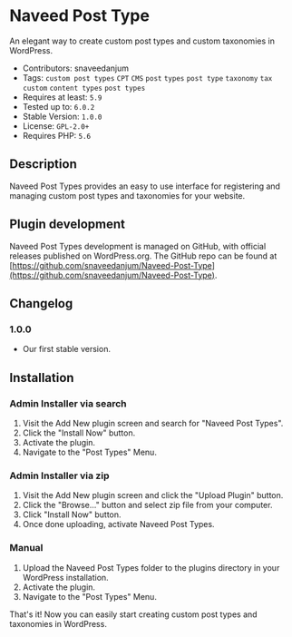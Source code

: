 # Naveed Post Type
An elegant way to create custom post types and custom taxonomies in WordPress.

* Contributors: snaveedanjum
* Tags: `custom post types` `CPT` `CMS` `post` `types` `post type` `taxonomy` `tax` `custom` `content types` `post types`
* Requires at least: `5.9`
* Tested up to: `6.0.2`
* Stable Version: `1.0.0`
* License: `GPL-2.0+`
* Requires PHP: `5.6`

## Description

Naveed Post Types provides an easy to use interface for registering and managing custom post types and taxonomies for your website.

## Plugin development

Naveed Post Types development is managed on GitHub, with official releases published on WordPress.org. The GitHub repo can be found at [https://github.com/snaveedanjum/Naveed-Post-Type](https://github.com/snaveedanjum/Naveed-Post-Type).

## Changelog

###  1.0.0
* Our first stable version.



## Installation

### Admin Installer via search
1. Visit the Add New plugin screen and search for "Naveed Post Types".
2. Click the "Install Now" button.
3. Activate the plugin.
4. Navigate to the "Post Types" Menu.

### Admin Installer via zip
1. Visit the Add New plugin screen and click the "Upload Plugin" button.
2. Click the "Browse..." button and select zip file from your computer.
3. Click "Install Now" button.
4. Once done uploading, activate Naveed Post Types.

### Manual
1. Upload the Naveed Post Types folder to the plugins directory in your WordPress installation.
2. Activate the plugin.
3. Navigate to the "Post Types" Menu.

That's it! Now you can easily start creating custom post types and taxonomies in WordPress.
